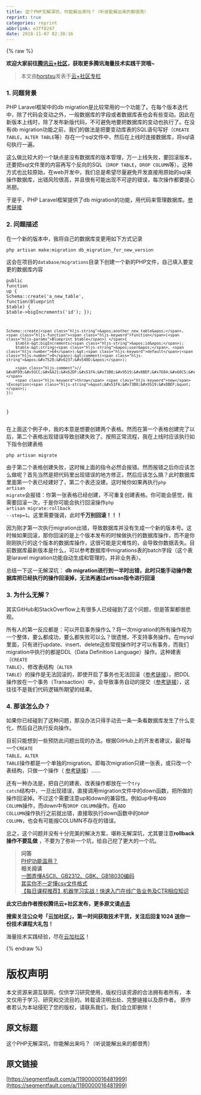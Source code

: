 ```yaml
---
title: 这个PHP无解深坑，你能解出来吗？（听说能解出来的都很秀）
reprint: true
categories: reprint
abbrlink: e3ff8247
date: 2018-11-07 02:30:16
---
```


{% raw %}
<p><strong>&#x6B22;&#x8FCE;&#x5927;&#x5BB6;&#x524D;&#x5F80;<a href="https://cloud.tencent.com/developer/?fromSource=waitui" rel="nofollow noreferrer" target="_blank">&#x817E;&#x8BAF;&#x4E91;+&#x793E;&#x533A;</a>&#xFF0C;&#x83B7;&#x53D6;&#x66F4;&#x591A;&#x817E;&#x8BAF;&#x6D77;&#x91CF;&#x6280;&#x672F;&#x5B9E;&#x8DF5;&#x5E72;&#x8D27;&#x54E6;~</strong></p><blockquote>&#x672C;&#x6587;&#x7531;<a href="https://cloud.tencent.com/developer/user/1300884?fromSource=waitui" rel="nofollow noreferrer" target="_blank">horstxu</a>&#x53D1;&#x8868;&#x4E8E;<a href="https://cloud.tencent.com/developer/column/4656?fromSource=waitui" rel="nofollow noreferrer" target="_blank">&#x4E91;+&#x793E;&#x533A;&#x4E13;&#x680F;</a></blockquote><h3 id="articleHeader0">1. &#x95EE;&#x9898;&#x80CC;&#x666F;</h3><p>PHP Laravel&#x6846;&#x67B6;&#x4E2D;&#x7684;db migration&#x662F;&#x6BD4;&#x8F83;&#x5E38;&#x7528;&#x7684;&#x4E00;&#x4E2A;&#x529F;&#x80FD;&#x4E86;&#x3002;&#x5728;&#x6BCF;&#x4E2A;&#x7248;&#x672C;&#x8FED;&#x4EE3;&#x4E2D;&#xFF0C;&#x9664;&#x4E86;&#x4EE3;&#x7801;&#x4F1A;&#x53D8;&#x52A8;&#x4E4B;&#x5916;&#xFF0C;&#x4E00;&#x822C;&#x6570;&#x636E;&#x5E93;&#x7684;&#x5B57;&#x6BB5;&#x6216;&#x8005;&#x6570;&#x636E;&#x5E93;&#x8868;&#x4E5F;&#x4F1A;&#x6709;&#x4E9B;&#x53D8;&#x52A8;&#x3002;&#x56E0;&#x6B64;&#x5728;&#x65B0;&#x7248;&#x672C;&#x4E0A;&#x7EBF;&#x65F6;&#xFF0C;&#x9664;&#x4E86;&#x53D1;&#x5E03;&#x65B0;&#x7248;&#x4EE3;&#x7801;&#xFF0C;&#x4E0D;&#x53EF;&#x907F;&#x514D;&#x5730;&#x8981;&#x628A;&#x6570;&#x636E;&#x5E93;&#x7684;&#x53D8;&#x52A8;&#x4E5F;&#x6267;&#x884C;&#x4E86;&#x3002;&#x5728;&#x6CA1;&#x6709;db migration&#x529F;&#x80FD;&#x4E4B;&#x524D;&#xFF0C;&#x6211;&#x4EEC;&#x7684;&#x505A;&#x6CD5;&#x662F;&#x628A;&#x8981;&#x53D8;&#x52A8;&#x5E93;&#x8868;&#x7684;SQL&#x8BED;&#x53E5;&#x5199;&#x597D;&#xFF08;<code>CREATE TABLE</code>&#xFF0C;<code>ALTER TABLE</code>&#x7B49;&#xFF09;&#x5B58;&#x5728;&#x4E00;&#x4E2A;sql&#x6587;&#x4EF6;&#x4E2D;&#xFF0C;&#x7136;&#x540E;&#x5728;&#x4E0A;&#x7EBF;&#x65F6;&#x8FDE;&#x63A5;&#x6570;&#x636E;&#x5E93;&#xFF0C;&#x5C06;sql&#x8BED;&#x53E5;&#x6267;&#x884C;&#x4E00;&#x904D;&#x3002;</p><p>&#x8FD9;&#x4E48;&#x505A;&#x6BD4;&#x8F83;&#x5927;&#x7684;&#x4E00;&#x4E2A;&#x7F3A;&#x70B9;&#x662F;&#x6CA1;&#x6709;&#x6570;&#x636E;&#x5E93;&#x7684;&#x7248;&#x672C;&#x7BA1;&#x7406;&#xFF0C;&#x4E07;&#x4E00;&#x4E0A;&#x7EBF;&#x5931;&#x8D25;&#xFF0C;&#x8981;&#x56DE;&#x6EDA;&#x7248;&#x672C;&#xFF0C;&#x8FD8;&#x8981;&#x628A;sql&#x6587;&#x4EF6;&#x91CC;&#x7684;&#x5185;&#x5BB9;&#x518D;&#x5199;&#x4E2A;&#x53CD;&#x5411;&#x7684;SQL&#xFF08;<code>DROP TABLE</code>&#xFF0C;<code>DROP COLUMN</code>&#x7B49;&#xFF09;&#x3002;&#x8FD9;&#x79CD;&#x65B9;&#x5F0F;&#x4E5F;&#x6BD4;&#x8F83;&#x539F;&#x59CB;&#xFF0C;&#x5728;web&#x5F00;&#x53D1;&#x4E2D;&#xFF0C;&#x6211;&#x4EEC;&#x603B;&#x662F;&#x5E0C;&#x671B;&#x5C3D;&#x91CF;&#x907F;&#x514D;&#x5F00;&#x53D1;&#x76F4;&#x63A5;&#x7528;&#x539F;&#x59CB;&#x7684;sql&#x6765;&#x64CD;&#x4F5C;&#x6570;&#x636E;&#x5E93;&#xFF0C;&#x51FA;&#x9519;&#x98CE;&#x9669;&#x5F88;&#x9AD8;&#xFF0C;&#x5E76;&#x4E14;&#x5F88;&#x6709;&#x53EF;&#x80FD;&#x51FA;&#x73B0;&#x4E0D;&#x53EF;&#x9006;&#x7684;&#x9519;&#x8BEF;&#xFF0C;&#x6BCF;&#x6B21;&#x64CD;&#x4F5C;&#x90FD;&#x8981;&#x63D0;&#x5FC3;&#x540A;&#x80C6;&#x3002;</p><p>&#x4E8E;&#x662F;&#x4E4E;&#xFF0C;PHP Laravel&#x6846;&#x67B6;&#x63D0;&#x4F9B;&#x4E86;db migration&#x7684;&#x529F;&#x80FD;&#xFF0C;&#x7528;&#x4EE3;&#x7801;&#x6765;&#x7BA1;&#x7406;&#x6570;&#x636E;&#x5E93;&#x3002;<a href="https://laravel.com/docs/5.7/migrations" rel="nofollow noreferrer" target="_blank">&#x53C2;&#x8003;&#x94FE;&#x63A5;</a></p><h3 id="articleHeader1">2. &#x95EE;&#x9898;&#x63CF;&#x8FF0;</h3><p>&#x5728;&#x4E00;&#x4E2A;&#x65B0;&#x7684;&#x7248;&#x672C;&#x4E2D;&#xFF0C;&#x6211;&#x5C06;&#x81EA;&#x5DF1;&#x7684;&#x6570;&#x636E;&#x5E93;&#x53D8;&#x66F4;&#x7528;&#x5982;&#x4E0B;&#x65B9;&#x5F0F;&#x8BB0;&#x5F55;</p><div class="widget-codetool" style="display:none"><div class="widget-codetool--inner"><span class="selectCode code-tool" data-toggle="tooltip" data-placement="top" title="" data-original-title="&#x5168;&#x9009;"></span> <span type="button" class="copyCode code-tool" data-toggle="tooltip" data-placement="top" data-clipboard-text="php artisan make:migration db_migration_for_new_version" title="" data-original-title="&#x590D;&#x5236;"></span> <span type="button" class="saveToNote code-tool" data-toggle="tooltip" data-placement="top" title="" data-original-title="&#x653E;&#x8FDB;&#x7B14;&#x8BB0;"></span></div></div><pre class="javascript hljs"><code class="js" style="word-break:break-word;white-space:initial">php artisan make:migration db_migration_for_new_version</code></pre><p>&#x8FD9;&#x4F1A;&#x5728;&#x9879;&#x76EE;&#x7684;<code>database/migrations</code>&#x76EE;&#x5F55;&#x4E0B;&#x521B;&#x5EFA;&#x4E00;&#x4E2A;&#x65B0;&#x7684;PHP&#x6587;&#x4EF6;&#xFF0C;&#x81EA;&#x5DF1;&#x586B;&#x5165;&#x8981;&#x53D8;&#x66F4;&#x7684;&#x6570;&#x636E;&#x5E93;&#x5185;&#x5BB9;</p><div class="widget-codetool" style="display:none"><div class="widget-codetool--inner"><span class="selectCode code-tool" data-toggle="tooltip" data-placement="top" title="" data-original-title="&#x5168;&#x9009;"></span> <span type="button" class="copyCode code-tool" data-toggle="tooltip" data-placement="top" data-clipboard-text="public function up {
    Schema::create(&apos;a_new_table&apos;, function(Blueprint $table) {
        $table-&gt;bigIncrements(&apos;id&apos;);
    });

    Schema::create(&apos;another_new_table&apos;, function(Blueprint $table) {
        $table-&gt;bigIncrements(&apos;id&apos;);
        $table-&gt;string(&apos;user&apos;, 64)-&gt;default(0)-&gt;comment(&apos;&#x7528;&#x6237;&#x540D;&apos;);

        // &#x8FD9;&#x91CC;&#x6A21;&#x62DF;&#x51FA;&#x73B0;&#x9519;&#x8BEF;&#x7684;&#x60C5;&#x5F62;
        throw new \Exception(&quot;&#x51FA;&#x73B0;&#x9519;&#x8BEF;&quot;);
    });
}" title="" data-original-title="&#x590D;&#x5236;"></span> <span type="button" class="saveToNote code-tool" data-toggle="tooltip" data-placement="top" title="" data-original-title="&#x653E;&#x8FDB;&#x7B14;&#x8BB0;"></span></div></div><pre class="javascript hljs"><code class="js">public <span class="hljs-function"><span class="hljs-keyword">function</span> <span class="hljs-title">up</span> </span>{
    Schema::create(<span class="hljs-string">&apos;a_new_table&apos;</span>, <span class="hljs-function"><span class="hljs-keyword">function</span>(<span class="hljs-params">Blueprint $table</span>) </span>{
        $table-&gt;bigIncrements(<span class="hljs-string">&apos;id&apos;</span>);
    });

    Schema::create(<span class="hljs-string">&apos;another_new_table&apos;</span>, <span class="hljs-function"><span class="hljs-keyword">function</span>(<span class="hljs-params">Blueprint $table</span>) </span>{
        $table-&gt;bigIncrements(<span class="hljs-string">&apos;id&apos;</span>);
        $table-&gt;string(<span class="hljs-string">&apos;user&apos;</span>, <span class="hljs-number">64</span>)-&gt;<span class="hljs-keyword">default</span>(<span class="hljs-number">0</span>)-&gt;comment(<span class="hljs-string">&apos;&#x7528;&#x6237;&#x540D;&apos;</span>);

        <span class="hljs-comment">// &#x8FD9;&#x91CC;&#x6A21;&#x62DF;&#x51FA;&#x73B0;&#x9519;&#x8BEF;&#x7684;&#x60C5;&#x5F62;</span>
        <span class="hljs-keyword">throw</span> <span class="hljs-keyword">new</span> \Exception(<span class="hljs-string">&quot;&#x51FA;&#x73B0;&#x9519;&#x8BEF;&quot;</span>);
    });
}</code></pre><p>&#x5728;&#x4E0A;&#x9762;&#x8FD9;&#x4E2A;&#x4F8B;&#x5B50;&#x4E2D;&#xFF0C;&#x6211;&#x7684;&#x672C;&#x610F;&#x662F;&#x60F3;&#x8981;&#x521B;&#x5EFA;&#x4E24;&#x4E2A;&#x8868;&#x683C;&#x3002;&#x7136;&#x800C;&#x5728;&#x7B2C;&#x4E00;&#x4E2A;&#x8868;&#x683C;&#x521B;&#x5EFA;&#x5B8C;&#x4E86;&#x4EE5;&#x540E;&#xFF0C;&#x7B2C;&#x4E8C;&#x4E2A;&#x8868;&#x683C;&#x51FA;&#x73B0;&#x9519;&#x8BEF;&#x5BFC;&#x81F4;&#x521B;&#x5EFA;&#x5931;&#x8D25;&#x4E86;&#x3002;&#x6309;&#x7167;&#x6B63;&#x5E38;&#x6D41;&#x7A0B;&#xFF0C;&#x6211;&#x5728;&#x4E0A;&#x7EBF;&#x65F6;&#x5E94;&#x8BE5;&#x6267;&#x884C;&#x5982;&#x4E0B;&#x6307;&#x4EE4;&#x521B;&#x5EFA;&#x8868;&#x683C;</p><div class="widget-codetool" style="display:none"><div class="widget-codetool--inner"><span class="selectCode code-tool" data-toggle="tooltip" data-placement="top" title="" data-original-title="&#x5168;&#x9009;"></span> <span type="button" class="copyCode code-tool" data-toggle="tooltip" data-placement="top" data-clipboard-text="php artisan migrate" title="" data-original-title="&#x590D;&#x5236;"></span> <span type="button" class="saveToNote code-tool" data-toggle="tooltip" data-placement="top" title="" data-original-title="&#x653E;&#x8FDB;&#x7B14;&#x8BB0;"></span></div></div><pre class="javascript hljs"><code class="js" style="word-break:break-word;white-space:initial">php artisan migrate</code></pre><p>&#x7531;&#x4E8E;&#x7B2C;&#x4E8C;&#x4E2A;&#x8868;&#x683C;&#x521B;&#x5EFA;&#x5931;&#x8D25;&#xFF0C;&#x8FD9;&#x65F6;&#x5019;&#x4E0A;&#x9762;&#x7684;&#x6307;&#x4EE4;&#x5FC5;&#x7136;&#x4F1A;&#x62A5;&#x9519;&#x3002;&#x7136;&#x800C;&#x62A5;&#x9519;&#x4E4B;&#x540E;&#x4F60;&#x5E94;&#x8BE5;&#x600E;&#x4E48;&#x505A;&#x5462;&#xFF1F;&#x9996;&#x5148;&#x5F53;&#x7136;&#x662F;&#x628A;&#x4EE3;&#x7801;&#x91CC;&#x51FA;&#x73B0;&#x9519;&#x8BEF;&#x7684;&#x5730;&#x65B9;&#x4FEE;&#x6B63;&#xFF0C;&#x7136;&#x540E;&#x5E94;&#x8BE5;&#x600E;&#x4E48;&#x641E;&#xFF1F;&#x6B64;&#x65F6;&#x6570;&#x636E;&#x5E93;&#x91CC;&#x9762;&#x7B2C;&#x4E00;&#x4E2A;&#x8868;&#x5DF2;&#x7ECF;&#x5EFA;&#x597D;&#x4E86;&#xFF0C;&#x7B2C;&#x4E8C;&#x4E2A;&#x8868;&#x8FD8;&#x6CA1;&#x5EFA;&#x3002;&#x8FD9;&#x65F6;&#x5019;&#x4F60;&#x5982;&#x679C;&#x518D;&#x6267;&#x884C;<code>php artisan migrate</code>&#x4F1A;&#x62A5;&#x9519;&#xFF1A;&#x4F60;&#x7B2C;&#x4E00;&#x5F20;&#x8868;&#x683C;&#x5DF2;&#x7ECF;&#x521B;&#x5EFA;&#xFF0C;&#x4E0D;&#x53EF;&#x91CD;&#x590D;&#x521B;&#x5EFA;&#x8868;&#x683C;&#x3002;&#x4F60;&#x53EF;&#x80FD;&#x4F1A;&#x611F;&#x89C9;&#xFF0C;&#x6211;&#x9700;&#x8981;&#x56DE;&#x6EDA;&#x4E00;&#x6B21;&#xFF0C;&#x4E8E;&#x662F;&#x4F60;&#x53EF;&#x80FD;&#x4F1A;&#x6267;&#x884C;&#x56DE;&#x6EDA;&#x64CD;&#x4F5C;<code>php artisan migrate:rollback --step=1</code>&#x3002;&#x8FD9;&#x91CC;&#x9700;&#x8981;&#x5F3A;&#x8C03;&#xFF0C;&#x6B64;&#x65F6;<strong>&#x5343;&#x4E07;&#x522B;&#x56DE;&#x6EDA;&#xFF01;&#xFF01;&#xFF01;</strong></p><p>&#x56E0;&#x4E3A;&#x521A;&#x624D;&#x7B2C;&#x4E00;&#x6B21;&#x6267;&#x884C;migration&#x51FA;&#x9519;&#xFF0C;&#x5BFC;&#x81F4;&#x6570;&#x636E;&#x5E93;&#x5E76;&#x6CA1;&#x6709;&#x751F;&#x6210;&#x4E00;&#x4E2A;&#x65B0;&#x7684;&#x7248;&#x672C;&#x53F7;&#x3002;&#x8FD9;&#x65F6;&#x5019;&#x5982;&#x679C;&#x56DE;&#x6EDA;&#xFF0C;&#x90A3;&#x4F60;&#x56DE;&#x6EDA;&#x7684;&#x662F;&#x4E0A;&#x4E2A;&#x7248;&#x672C;&#x53D1;&#x5E03;&#x7684;&#x65F6;&#x5019;&#x505A;&#x6267;&#x884C;&#x7684;&#x6570;&#x636E;&#x5E93;&#x64CD;&#x4F5C;&#xFF0C;&#x800C;&#x4E0D;&#x662F;&#x4F60;&#x521A;&#x521A;&#x6267;&#x884C;&#x7684;&#x8FD9;&#x4E2A;&#x7248;&#x672C;&#x7684;&#x6570;&#x636E;&#x5E93;&#x64CD;&#x4F5C;&#xFF0C;&#x8FD9;&#x5F88;&#x53EF;&#x80FD;&#x662F;&#x707E;&#x96BE;&#x6027;&#x7684;&#xFF0C;&#x4F1A;&#x5BFC;&#x81F4;&#x4F60;&#x6570;&#x636E;&#x4E22;&#x5931;&#x3002;&#x76EE;&#x524D;&#x6570;&#x636E;&#x5E93;&#x6700;&#x65B0;&#x7248;&#x672C;&#x662F;&#x4EC0;&#x4E48;&#xFF0C;&#x53EF;&#x4EE5;&#x53C2;&#x8003;&#x6570;&#x636E;&#x5E93;&#x4E2D;migrations&#x8868;&#x7684;batch&#x5B57;&#x6BB5;&#xFF08;&#x8FD9;&#x4E2A;&#x8868;&#x662F;laravel migration&#x529F;&#x80FD;&#x81EA;&#x52A8;&#x751F;&#x6210;&#x548C;&#x7BA1;&#x7406;&#x7684;&#xFF0C;&#x5E76;&#x975E;&#x4E1A;&#x52A1;&#x8868;&#xFF09;&#x3002;</p><p>&#x603B;&#x7ED3;&#x4E00;&#x4E0B;&#x8FD9;&#x4E00;&#x65E0;&#x89E3;&#x6DF1;&#x5751;&#xFF1A; <strong>db migration&#x8FDB;&#x884C;&#x5230;&#x4E00;&#x534A;&#x65F6;&#x51FA;&#x9519;&#xFF0C;&#x6B64;&#x65F6;&#x53EA;&#x80FD;&#x624B;&#x52A8;&#x64CD;&#x4F5C;&#x6570;&#x636E;&#x5E93;&#x628A;&#x5DF2;&#x7ECF;&#x6267;&#x884C;&#x7684;&#x64CD;&#x4F5C;&#x56DE;&#x6EDA;&#x6389;&#xFF0C;&#x65E0;&#x6CD5;&#x518D;&#x901A;&#x8FC7;artisan&#x6307;&#x4EE4;&#x8FDB;&#x884C;&#x56DE;&#x6EDA;</strong></p><h3 id="articleHeader2">3. &#x4E3A;&#x4EC0;&#x4E48;&#x65E0;&#x89E3;&#xFF1F;</h3><p>&#x5176;&#x5B9E;GitHub&#x548C;StackOverflow&#x4E0A;&#x6709;&#x5F88;&#x591A;&#x4EBA;&#x5DF2;&#x7ECF;&#x78B0;&#x5230;&#x4E86;&#x8FD9;&#x4E2A;&#x95EE;&#x9898;&#xFF0C;&#x4F46;&#x662F;&#x7B54;&#x6848;&#x90FD;&#x5F88;&#x60B2;&#x89C2;&#x3002;</p><p>&#x6240;&#x6709;&#x4EBA;&#x7684;&#x7B2C;&#x4E00;&#x53CD;&#x5E94;&#x90FD;&#x662F;&#xFF1A;&#x53EF;&#x4EE5;&#x5F00;&#x542F;&#x4E8B;&#x52A1;&#x64CD;&#x4F5C;&#x4E48;&#xFF1F;&#x5C06;&#x4E00;&#x6B21;migration&#x7684;&#x6240;&#x6709;&#x64CD;&#x4F5C;&#x89C6;&#x4E3A;&#x4E00;&#x4E2A;&#x6574;&#x4F53;&#xFF0C;&#x8981;&#x4E48;&#x90FD;&#x6210;&#x529F;&#xFF0C;&#x8981;&#x4E48;&#x90FD;&#x5931;&#x8D25;&#x53EF;&#x4EE5;&#x4E48;&#xFF1F;&#x5F88;&#x9057;&#x61BE;&#xFF0C;&#x4E0D;&#x652F;&#x6301;&#x4E8B;&#x52A1;&#x64CD;&#x4F5C;&#x3002;&#x5728;mysql&#x91CC;&#x9762;&#xFF0C;&#x53EA;&#x6709;&#x8FDB;&#x884C;update&#x3001;insert&#x3001;delete&#x8FD9;&#x4E9B;&#x5E38;&#x89C4;&#x64CD;&#x4F5C;&#x65F6;&#x624D;&#x53EF;&#x4EE5;&#x6709;&#x4E8B;&#x52A1;&#xFF0C;&#x800C;&#x6211;&#x4EEC;migration&#x4E2D;&#x6267;&#x884C;&#x7684;&#x90FD;&#x662F;DDL&#xFF08;Data Definition Language&#xFF09;&#x64CD;&#x4F5C;&#x3002;&#x8FD9;&#x79CD;&#x5EFA;&#x8868;&#xFF08;<code>CREATE TABLE</code>&#xFF09;&#x3001;&#x4FEE;&#x6539;&#x8868;&#x7ED3;&#x6784;&#xFF08;<code>ALTER TABLE</code>&#xFF09;&#x7684;&#x64CD;&#x4F5C;&#x662F;&#x65E0;&#x6CD5;&#x56DE;&#x6EDA;&#x7684;&#xFF0C;&#x5373;&#x4F7F;&#x5F00;&#x542F;&#x4E86;&#x4E8B;&#x52A1;&#x4E5F;&#x65E0;&#x6CD5;&#x56DE;&#x6EDA;&#xFF08;<a href="https://dev.mysql.com/doc/refman/8.0/en/cannot-roll-back.html" rel="nofollow noreferrer" target="_blank">&#x53C2;&#x8003;&#x94FE;&#x63A5;</a>&#xFF09;&#x3002;&#x628A;DDL&#x64CD;&#x4F5C;&#x653E;&#x5728;&#x4E00;&#x4E2A;&#x4E8B;&#x52A1;&#xFF08;Transaction&#xFF09;&#x4E2D;&#xFF0C;&#x4F1A;&#x5BFC;&#x81F4;&#x4E8B;&#x52A1;&#x81EA;&#x52A8;&#x7684;&#x63D0;&#x4EA4;&#xFF08;<a href="https://dev.mysql.com/doc/refman/8.0/en/implicit-commit.html" rel="nofollow noreferrer" target="_blank">&#x53C2;&#x8003;&#x94FE;&#x63A5;</a>&#xFF09;&#xFF0C;&#x8FD9;&#x5F80;&#x5F80;&#x4E0D;&#x662F;&#x6211;&#x4EEC;&#x4EE3;&#x7801;&#x903B;&#x8F91;&#x6240;&#x671F;&#x671B;&#x7684;&#x7ED3;&#x679C;&#x3002;</p><h3 id="articleHeader3">4. &#x90A3;&#x8BE5;&#x600E;&#x4E48;&#x529E;&#xFF1F;</h3><p>&#x5982;&#x679C;&#x4F60;&#x5DF2;&#x7ECF;&#x78B0;&#x5230;&#x4E86;&#x8FD9;&#x79CD;&#x95EE;&#x9898;&#xFF0C;&#x90A3;&#x6CA1;&#x529E;&#x6CD5;&#x53EA;&#x5F97;&#x624B;&#x52A8;&#x53BB;&#x4E00;&#x6761;&#x4E00;&#x6761;&#x770B;&#x6570;&#x636E;&#x5E93;&#x53D1;&#x751F;&#x4E86;&#x4EC0;&#x4E48;&#x53D8;&#x5316;&#xFF0C;&#x7136;&#x540E;&#x81EA;&#x5DF1;&#x6267;&#x884C;&#x53CD;&#x5411;&#x64CD;&#x4F5C;&#x3002;</p><p>&#x76EE;&#x524D;&#x53EA;&#x80FD;&#x60F3;&#x5230;&#x4E00;&#x4E9B;&#x9884;&#x9632;&#x6B64;&#x95EE;&#x9898;&#x51FA;&#x73B0;&#x7684;&#x529E;&#x6CD5;&#x3002;&#x6839;&#x636E;GitHub&#x4E0A;&#x7684;&#x5F00;&#x53D1;&#x8005;&#x5EFA;&#x8BAE;&#xFF0C;&#x6700;&#x597D;&#x6BCF;&#x4E00;&#x4E2A;<code>CREATE TABLE</code>&#x3001;<code>ALTER TABLE</code>&#x64CD;&#x4F5C;&#x90FD;&#x662F;&#x4E00;&#x4E2A;&#x5355;&#x72EC;&#x7684;migration&#x3002;&#x5373;&#x6BCF;&#x6B21;migration&#x53EA;&#x5EFA;&#x4E00;&#x5F20;&#x8868;&#xFF0C;&#x6216;&#x53EA;&#x6539;&#x4E00;&#x4E2A;&#x8868;&#x7ED3;&#x6784;&#xFF0C;&#x53EA;&#x505A;&#x4E00;&#x4E2A;&#x64CD;&#x4F5C;&#xFF08; <a href="https://github.com/laravel/framework/issues/302" rel="nofollow noreferrer" target="_blank">&#x53C2;&#x8003;&#x94FE;&#x63A5;</a>&#xFF09;&#x2026;&#x2026;</p><p>&#x8FD8;&#x6709;&#x4E00;&#x79CD;&#x529E;&#x6CD5;&#x662F;&#xFF0C;&#x628A;&#x81EA;&#x5DF1;&#x7684;&#x5EFA;&#x8868;&#x3001;&#x6539;&#x8868;&#x64CD;&#x4F5C;&#x90FD;&#x653E;&#x5728;&#x4E00;&#x4E2A;<code>try catch</code>&#x7ED3;&#x6784;&#x4E2D;&#xFF0C;&#x4E00;&#x65E6;&#x51FA;&#x73B0;&#x9519;&#x8BEF;&#xFF0C;&#x76F4;&#x63A5;&#x8C03;&#x7528;migration&#x6587;&#x4EF6;&#x4E2D;&#x7684;down&#x51FD;&#x6570;&#xFF0C;&#x628A;&#x6240;&#x505A;&#x7684;&#x64CD;&#x4F5C;&#x56DE;&#x6EDA;&#x6389;&#x3002;&#x4E0D;&#x8FC7;&#x8FD9;&#x4E2A;&#x9700;&#x8981;&#x6CE8;&#x610F;up&#x548C;down&#x7684;&#x517C;&#x5BB9;&#x6027;&#x3002;&#x4F8B;&#x5982;up&#x4E2D;&#x6709;<code>ADD COLUMN</code>&#x64CD;&#x4F5C;&#xFF0C;&#x800C;down&#x4E2D;&#x6709;<code>DROP COLUMN</code>&#x64CD;&#x4F5C;&#x3002;&#x5728;<code>ADD COLLUMN</code>&#x64CD;&#x4F5C;&#x6267;&#x884C;&#x4E4B;&#x524D;&#x5C31;&#x51FA;&#x9519;&#xFF0C;&#x76F4;&#x63A5;&#x53D6;&#x6267;&#x884C;down&#x51FD;&#x6570;&#x4E2D;&#x7684;<code>DROP COLUMN</code>&#xFF0C;&#x4E5F;&#x4F1A;&#x6709;&#x53EF;&#x80FD;&#x62A5;COLUMN&#x4E0D;&#x5B58;&#x5728;&#x7684;&#x9519;&#x8BEF;&#x3002;</p><p>&#x603B;&#x4E4B;&#xFF0C;&#x8FD9;&#x4E2A;&#x95EE;&#x9898;&#x5E76;&#x6CA1;&#x6709;&#x5341;&#x5206;&#x5B8C;&#x7F8E;&#x7684;&#x89E3;&#x51B3;&#x65B9;&#x6848;&#xFF0C;&#x582A;&#x79F0;&#x65E0;&#x89E3;&#x6DF1;&#x5751;&#xFF0C;&#x5C24;&#x5176;&#x8981;&#x6CE8;&#x610F;<strong>rollback&#x64CD;&#x4F5C;&#x4E0D;&#x8981;&#x4E71;&#x505A;</strong> &#xFF0C;&#x4E0D;&#x8981;&#x4E3A;&#x4E86;&#x5F25;&#x8865;&#x4E00;&#x4E2A;&#x5751;&#xFF0C;&#x7ED9;&#x81EA;&#x5DF1;&#x6316;&#x4E86;&#x66F4;&#x5927;&#x7684;&#x4E00;&#x4E2A;&#x5751;&#x3002;</p><blockquote><strong>&#x95EE;&#x7B54;</strong><br><a href="https://cloud.tencent.com/developer/ask/180755?fromSource=waitui" rel="nofollow noreferrer" target="_blank">PHP&#x529F;&#x80FD;&#x6EE5;&#x7528;&#xFF1F;</a><br><strong>&#x76F8;&#x5173;&#x9605;&#x8BFB;</strong><br><a href="https://cloud.tencent.com/developer/article/1343240?fromSource=waitui" rel="nofollow noreferrer" target="_blank">&#x4E00;&#x56FE;&#x5F04;&#x61C2;ASCII&#x3001;GB2312&#x3001;GBK&#x3001;GB18030&#x7F16;&#x7801;</a><br><a href="https://cloud.tencent.com/developer/article/1168780?fromSource=waitui" rel="nofollow noreferrer" target="_blank">&#x5176;&#x5B9E;&#x4F60;&#x4E0D;&#x4E00;&#x5B9A;&#x61C2;csv&#x6587;&#x4EF6;&#x683C;&#x5F0F;</a><br><a href="https://cloud.tencent.com/developer/edu/course-1128?fromSource=waitui" rel="nofollow noreferrer" target="_blank">&#x3010;&#x6BCF;&#x65E5;&#x8BFE;&#x7A0B;&#x63A8;&#x8350;&#x3011;&#x673A;&#x5668;&#x5B66;&#x4E60;&#x5B9E;&#x6218;&#xFF01;&#x5FEB;&#x901F;&#x5165;&#x95E8;&#x5728;&#x7EBF;&#x5E7F;&#x544A;&#x4E1A;&#x52A1;&#x53CA;CTR&#x76F8;&#x5E94;&#x77E5;&#x8BC6;</a></blockquote><p><strong>&#x6B64;&#x6587;&#x5DF2;&#x7531;&#x4F5C;&#x8005;&#x6388;&#x6743;&#x817E;&#x8BAF;&#x4E91;+&#x793E;&#x533A;&#x53D1;&#x5E03;&#xFF0C;&#x66F4;&#x591A;&#x539F;&#x6587;&#x8BF7;<a href="https://cloud.tencent.com/developer/article/1329027?fromSource=waitui" rel="nofollow noreferrer" target="_blank">&#x70B9;&#x51FB;</a></strong></p><p><strong>&#x641C;&#x7D22;&#x5173;&#x6CE8;&#x516C;&#x4F17;&#x53F7;&#x300C;&#x4E91;&#x52A0;&#x793E;&#x533A;&#x300D;&#xFF0C;&#x7B2C;&#x4E00;&#x65F6;&#x95F4;&#x83B7;&#x53D6;&#x6280;&#x672F;&#x5E72;&#x8D27;&#xFF0C;&#x5173;&#x6CE8;&#x540E;&#x56DE;&#x590D;1024 &#x9001;&#x4F60;&#x4E00;&#x4EFD;&#x6280;&#x672F;&#x8BFE;&#x7A0B;&#x5927;&#x793C;&#x5305;&#xFF01;</strong></p><p>&#x6D77;&#x91CF;&#x6280;&#x672F;&#x5B9E;&#x8DF5;&#x7ECF;&#x9A8C;&#xFF0C;&#x5C3D;&#x5728;<a href="https://cloud.tencent.com/developer?fromSource=waitui" rel="nofollow noreferrer" target="_blank">&#x4E91;&#x52A0;&#x793E;&#x533A;</a>&#xFF01;</p>
{% endraw %}

# 版权声明
本文资源来源互联网，仅供学习研究使用，版权归该资源的合法拥有者所有，
本文仅用于学习、研究和交流目的。转载请注明出处、完整链接以及原作者。
原作者若认为本站侵犯了您的版权，请联系我们，我们会立即删除！

## 原文标题
这个PHP无解深坑，你能解出来吗？（听说能解出来的都很秀）

## 原文链接
[https://segmentfault.com/a/1190000016481999](https://segmentfault.com/a/1190000016481999)

